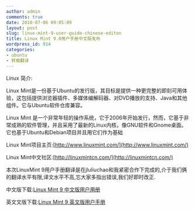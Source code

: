 ```yaml
---
author: admin
comments: true
date: 2010-07-06 09:05:09
layout: post
slug: linux-mint-9-user-guide-chinese-editon
title: Linux Mint 9.0用户手册中文版发布
wordpress_id: 914
categories:
- ubuntu
- 转载翻译
---
```


Linux 简介:

Linux Mint是一份基于Ubuntu的发行版，其目标是提供一种更完整的即刻可用体验，这包括提供浏览器插件、多媒体编解码器、对DVD播放的支持、Java和其他组件。它与Ubuntu软件仓库兼容。

Linux Mint 是一个非常年轻的操作系统，它于2006年开始发行，然而，它基于非常成熟的软件管理，并且采用了最新的Linux内核，像GNU软件和Gnome桌面。它也基于Ubuntu和Debian项目并且用它们作为基础

Linux Mint项目主页:[http://www.linuxmint.com/](http://www.linuxmint.com/)

Linux Mint中文社区:[http://linuxmintcn.com/](http://linuxmintcn.com/)

本次LinuxMint 9用户手册翻译是在jluliuchao和我紧密合作下完成的,介于我们俩的翻译水平有限,译文水平不高,忘大家多指出错误,我们好即时改正.

中文版下载:[Linux Mint 9 中文版用户用册](http://www.freetstar.com/wp-content/uploads/2010/07/Linux-Mint-9.0-用户用册.pdf)

英文文版下载:[Linux  Mint 9 英文版用户手册](http://ftp.heanet.ie/pub/linuxmint.com/docs/user-guide/english_9.0.pdf)

